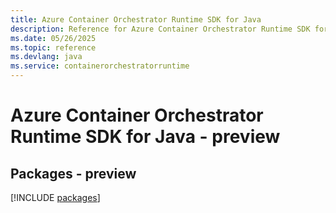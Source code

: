 ```yaml
---
title: Azure Container Orchestrator Runtime SDK for Java
description: Reference for Azure Container Orchestrator Runtime SDK for Java
ms.date: 05/26/2025
ms.topic: reference
ms.devlang: java
ms.service: containerorchestratorruntime
---
```

# Azure Container Orchestrator Runtime SDK for Java - preview
## Packages - preview
[!INCLUDE [packages](container-orchestrator-runtime-index.md)]